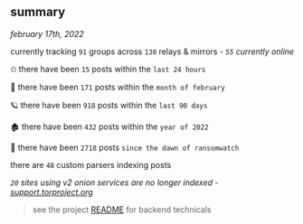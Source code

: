 
## summary
_february 17th, 2022_

currently tracking `91` groups across `130` relays & mirrors - _`55` currently online_

⏲ there have been `15` posts within the `last 24 hours`

🦈 there have been `171` posts within the `month of february`

🪐 there have been `918` posts within the `last 90 days`

🏚 there have been `432` posts within the `year of 2022`

🦕 there have been `2718` posts `since the dawn of ransomwatch`

there are `48` custom parsers indexing posts

_`20` sites using v2 onion services are no longer indexed - [support.torproject.org](https://support.torproject.org/onionservices/v2-deprecation/)_

> see the project [README](https://github.com/thetanz/ransomwatch#ransomwatch--) for backend technicals
